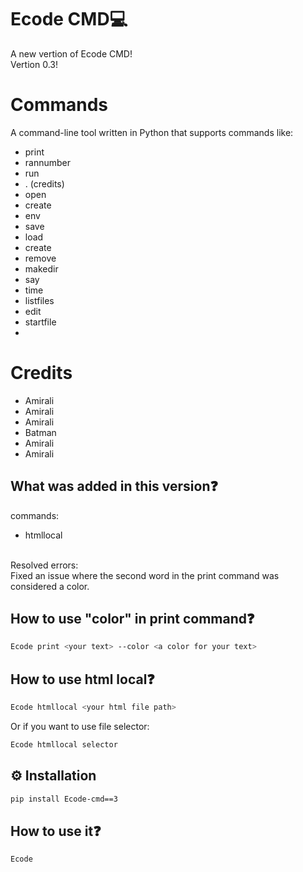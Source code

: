 # Ecode CMD💻
A new vertion of Ecode CMD!
<br>
Vertion 0.3!

# Commands
A command-line tool written in Python that supports commands like:
- print
- rannumber
- run
- . (credits) 
- open
- create
- env
- save
- load
- create
- remove
- makedir
- say
- time
- listfiles
- edit
- startfile
- 

# Credits
- Amirali
- Amirali
- Amirali
- Batman
- Amirali
- Amirali


## What was added in this version❓
commands:
- htmllocal
<br>
Resolved errors:
<br>
Fixed an issue where the second word in the print command was considered a color.

## How to use "color" in print command❓
```bash
Ecode print <your text> --color <a color for your text> 
```

## How to use html local❓
```bash
Ecode htmllocal <your html file path>
```
Or if you want to use file selector:
```bash
Ecode htmllocal selector
```

## ⚙️ Installation
```bash
pip install Ecode-cmd==3
```

## How to use it❓
```bash
Ecode
```